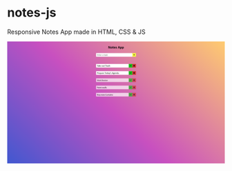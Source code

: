 # notes-js
Responsive Notes App made in HTML, CSS & JS

![plot](https://github.com/sarosx/notes-js/blob/main/Preview.png)
